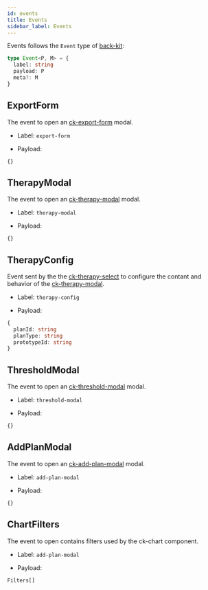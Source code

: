 ```yaml
---
id: events
title: Events
sidebar_label: Events
---
```


<!--
WARNING: this file was automatically generated by Mia-Platform Doc Aggregator.
DO NOT MODIFY IT BY HAND.
Instead, modify the source file and run the aggregator to regenerate this file.
-->

Events follows the `Event` type of [back-kit](microfrontend-composer/back-kit/events):

```typescript
type Event<P, M> = {
  label: string
  payload: P
  meta?: M
}
```


## ExportForm

The event to open an [ck-export-form](20_components/20_ck-form-export.md) modal.

- Label: `export-form`

- Payload:

```typescript
{}
```
## TherapyModal

The event to open an [ck-therapy-modal](20_components/30_ck-therapy-modal.md) modal.

- Label: `therapy-modal`

- Payload:

```typescript
{}
```

## TherapyConfig

Event sent by the the [ck-therapy-select](20_components/40_ck-therapy-select.md) to configure the contant and behavior of the [ck-therapy-modal](20_components/30_ck-therapy-modal.md).

- Label: `therapy-config`

- Payload:

```typescript
{
  planId: string
  planType: string
  prototypeId: string
}
```

## ThresholdModal

The event to open an [ck-threshold-modal](20_components/50_ck-threshold-modal.md) modal.

- Label: `threshold-modal`

- Payload:

```typescript
{}
```

## AddPlanModal

The event to open an [ck-add-plan-modal](20_components/60_ck-add-plan-modal.md) modal.

- Label: `add-plan-modal`

- Payload:

```typescript
{}
```

## ChartFilters

The event to open contains filters used by the ck-chart component.

- Label: `add-plan-modal`

- Payload:

```typescript
Filters[]
```
